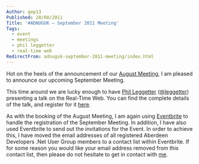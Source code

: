 ```yaml
---
Author: gep13
Published: 20/08/2011
Title: '#ADNUGUK – September 2011 Meeting'
Tags:
  - event
  - meetings
  - phil leggetter
  - real-time web
RedirectFrom: adnuguk-september-2011-meeting/index.html
---
```


Hot on the heels of the announcement of our [August Meeting](https://www.gep13.co.uk/blog/?p=320), I am pleased to announce our upcoming September Meeting.

This time around we are lucky enough to have [Phil Leggetter](https://www.leggetter.co.uk/) ([@leggetter](https://twitter.com/leggetter)) presenting a talk on the Real-Time Web. You can find the complete details of the talk, and register for it [here](https://adnuguk-sep.eventbrite.com/).

As with the booking of the August Meeting, I am again using [Eventbrite](https://www.eventbrite.com/) to handle the registration of the September Meeting. In addition, I have also used Eventbrite to send out the invitations for the Event. In order to achieve this, I have moved the email addresses of all registered Aberdeen Developers .Net User Group members to a contact list within Eventbrite. If for some reason you would like your email address removed from this contact list, then please do not hesitate to get in contact with [me](https://www.gep13.co.uk/blog/?page_id=38).
